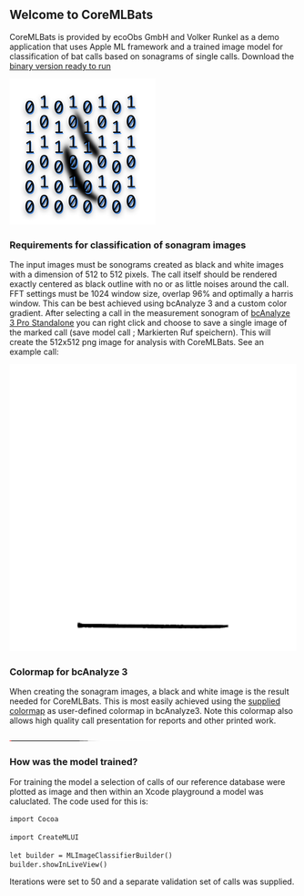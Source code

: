 ## Welcome to CoreMLBats

CoreMLBats is provided by ecoObs GmbH and Volker Runkel as a demo application that uses Apple ML framework and a trained image model for classification of bat calls based on sonagrams of single calls. Download the [binary version ready to run](https://github.com/vrunkel/CoreMLBats/blob/master/docs/CoreMLBats.zip)

![CoreMLBats icon](256.png "CoreMLBats icon")

### Requirements for classification of sonagram images

The input images must be sonograms created as black and white images with a dimension of 512 to 512 pixels. The call itself should be rendered exactly centered as black outline with no or as little noises around the call. FFT settings must be 1024 window size, overlap 96% and optimally a harris window. This can be best achieved using bcAnalyze 3 and a custom color gradient. After selecting a call in the measurement sonogram of [bcAnalyze 3 Pro Standalone](https://ecoobs.com/products/software/bcanalyze/) you can right click and choose to save a single image of the marked call (save model call ; Markierten Ruf speichern). This will create the 512x512 png image for analysis with CoreMLBats. See an example call:

![Nyctaloid call image for CoreMLBats](NyctaloidMLDemo.png "Nyctaloid call image")

### Colormap for bcAnalyze 3

When creating the sonagram images, a black and white image is the result needed for CoreMLBats. This is most easily achieved using the [supplied colormap](colormapbw2.tif) as user-defined colormap in bcAnalyze3. Note this colormap also allows high quality call presentation for reports and other printed work.

![Colormap](colormapbw2.tif "Colormap")

### How was the model trained?

For training the model a selection of calls of our reference database were plotted as image and then within an Xcode playground a model was caluclated. The code used for this is:

```
import Cocoa

import CreateMLUI

let builder = MLImageClassifierBuilder()
builder.showInLiveView()
```
Iterations were set to 50 and a separate validation set of calls was supplied.
